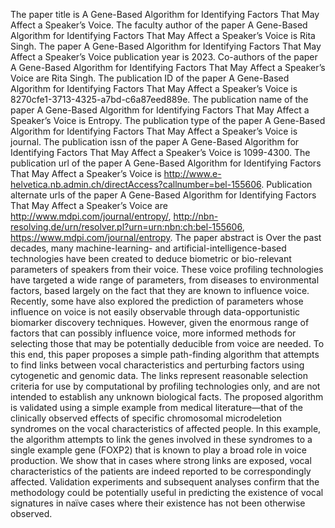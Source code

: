 The paper title is A Gene-Based Algorithm for Identifying Factors That May Affect a Speaker’s Voice.
The faculty author of the paper A Gene-Based Algorithm for Identifying Factors That May Affect a Speaker’s Voice is Rita Singh.
The paper A Gene-Based Algorithm for Identifying Factors That May Affect a Speaker’s Voice publication year is 2023.
Co-authors of the paper A Gene-Based Algorithm for Identifying Factors That May Affect a Speaker’s Voice are Rita Singh.
The publication ID of the paper A Gene-Based Algorithm for Identifying Factors That May Affect a Speaker’s Voice is 8270cfe1-3713-4325-a7bd-c6a87eed889e.
The publication name of the paper A Gene-Based Algorithm for Identifying Factors That May Affect a Speaker’s Voice is Entropy.
The publication type of the paper A Gene-Based Algorithm for Identifying Factors That May Affect a Speaker’s Voice is journal.
The publication issn of the paper A Gene-Based Algorithm for Identifying Factors That May Affect a Speaker’s Voice is 1099-4300.
The publication url of the paper A Gene-Based Algorithm for Identifying Factors That May Affect a Speaker’s Voice is http://www.e-helvetica.nb.admin.ch/directAccess?callnumber=bel-155606.
Publication alternate urls of the paper A Gene-Based Algorithm for Identifying Factors That May Affect a Speaker’s Voice are http://www.mdpi.com/journal/entropy/, http://nbn-resolving.de/urn/resolver.pl?urn=urn:nbn:ch:bel-155606, https://www.mdpi.com/journal/entropy.
The paper abstract is Over the past decades, many machine-learning- and artificial-intelligence-based technologies have been created to deduce biometric or bio-relevant parameters of speakers from their voice. These voice profiling technologies have targeted a wide range of parameters, from diseases to environmental factors, based largely on the fact that they are known to influence voice. Recently, some have also explored the prediction of parameters whose influence on voice is not easily observable through data-opportunistic biomarker discovery techniques. However, given the enormous range of factors that can possibly influence voice, more informed methods for selecting those that may be potentially deducible from voice are needed. To this end, this paper proposes a simple path-finding algorithm that attempts to find links between vocal characteristics and perturbing factors using cytogenetic and genomic data. The links represent reasonable selection criteria for use by computational by profiling technologies only, and are not intended to establish any unknown biological facts. The proposed algorithm is validated using a simple example from medical literature—that of the clinically observed effects of specific chromosomal microdeletion syndromes on the vocal characteristics of affected people. In this example, the algorithm attempts to link the genes involved in these syndromes to a single example gene (FOXP2) that is known to play a broad role in voice production. We show that in cases where strong links are exposed, vocal characteristics of the patients are indeed reported to be correspondingly affected. Validation experiments and subsequent analyses confirm that the methodology could be potentially useful in predicting the existence of vocal signatures in naïve cases where their existence has not been otherwise observed.

